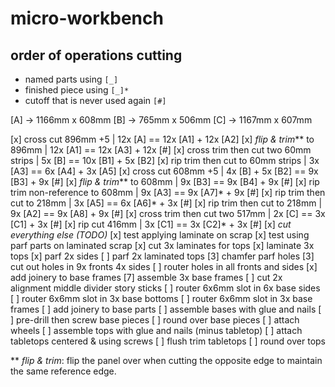 # micro-workbench

## order of operations cutting

- named parts using `[_]` 
- finished piece using `[_]*`
- cutoff that is never used again `[#]`

[A] -> 1166mm x 608mm
[B] ->  765mm x 506mm
[C] -> 1167mm x 607mm

[x] cross cut 896mm +5                  | 12x [A]          == 12x [A1] + 12x [A2]
[x] _flip & trim_** to 896mm            | 12x [A1]         == 12x [A3] + 12x [#]
[x] cross trim then cut two 60mm strips | 5x [B]           == 10x [B1] + 5x [B2]
[x] rip trim then cut to 60mm strips    | 3x [A3]          ==  6x [A4]  + 3x [A5]
[x] cross cut 608mm +5                  | 4x [B] + 5x [B2] ==  9x [B3]  + 9x [#]
[x] _flip & trim_** to 608mm            | 9x [B3]          ==  9x [B4]  + 9x [#]
[x] rip trim non-reference to 608mm     | 9x [A3]          ==  9x [A7]* + 9x [#]
[x] rip trim then cut to 218mm          | 3x [A5]          ==  6x [A6]* + 3x [#]
[x] rip trim then cut to 218mm          | 9x [A2]          ==  9x [A8]  + 9x [#] 
[x] cross trim then cut two 517mm       | 2x [C]           ==  3x [C1]  + 3x [#]
[x] rip cut 416mm                       | 3x [C1]          ==  3x [C2]* + 3x [#]
[x] _cut everything else (TODO)_
[x] test applying laminate on scrap
[x] test using parf parts on laminated scrap
[x] cut 3x laminates for tops
[x] laminate 3x tops
[x] parf 2x sides
[ ] parf 2x laminated tops
[3] chamfer parf holes
[3] cut out holes in 9x fronts 4x sides
[ ] router holes in all fronts and sides
[x] add joinery to base frames
[7] assemble 3x base frames
[ ] cut 2x alignment middle divider story sticks
[ ] router 6x6mm slot in 6x base sides
[ ] router 6x6mm slot in 3x base bottoms
[ ] router 6x6mm slot in 3x base frames
[ ] add joinery to base parts
[ ] assemble bases with glue and nails
[ ] pre-drill then screw base pieces
[ ] round over base pieces
[ ] attach wheels
[ ] assemble tops with glue and nails (minus tabletop)
[ ] attach tabletops centered & using screws
[ ] flush trim tabletops
[ ] round over tops


** _flip & trim_: flip the panel over when cutting the opposite edge to maintain the same reference edge.